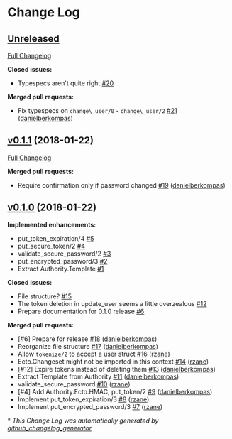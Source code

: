 # Change Log

## [Unreleased](https://github.com/infinitered/authority_ecto/tree/HEAD)

[Full Changelog](https://github.com/infinitered/authority_ecto/compare/v0.1.1...HEAD)

**Closed issues:**

- Typespecs aren't quite right [\#20](https://github.com/infinitered/authority_ecto/issues/20)

**Merged pull requests:**

- Fix typespecs on `change\_user/0` - `change\_user/2` [\#21](https://github.com/infinitered/authority_ecto/pull/21) ([danielberkompas](https://github.com/danielberkompas))

## [v0.1.1](https://github.com/infinitered/authority_ecto/tree/v0.1.1) (2018-01-22)
[Full Changelog](https://github.com/infinitered/authority_ecto/compare/v0.1.0...v0.1.1)

**Merged pull requests:**

- Require confirmation only if password changed [\#19](https://github.com/infinitered/authority_ecto/pull/19) ([danielberkompas](https://github.com/danielberkompas))

## [v0.1.0](https://github.com/infinitered/authority_ecto/tree/v0.1.0) (2018-01-22)
**Implemented enhancements:**

- put\_token\_expiration/4 [\#5](https://github.com/infinitered/authority_ecto/issues/5)
- put\_secure\_token/2 [\#4](https://github.com/infinitered/authority_ecto/issues/4)
- validate\_secure\_password/2 [\#3](https://github.com/infinitered/authority_ecto/issues/3)
- put\_encrypted\_password/3 [\#2](https://github.com/infinitered/authority_ecto/issues/2)
- Extract Authority.Template [\#1](https://github.com/infinitered/authority_ecto/issues/1)

**Closed issues:**

- File structure? [\#15](https://github.com/infinitered/authority_ecto/issues/15)
- The token deletion in update\_user seems a little overzealous [\#12](https://github.com/infinitered/authority_ecto/issues/12)
- Prepare documentation for 0.1.0 release [\#6](https://github.com/infinitered/authority_ecto/issues/6)

**Merged pull requests:**

- \[\#6\] Prepare for release [\#18](https://github.com/infinitered/authority_ecto/pull/18) ([danielberkompas](https://github.com/danielberkompas))
- Reorganize file structure [\#17](https://github.com/infinitered/authority_ecto/pull/17) ([danielberkompas](https://github.com/danielberkompas))
- Allow `tokenize/2` to accept a user struct [\#16](https://github.com/infinitered/authority_ecto/pull/16) ([rzane](https://github.com/rzane))
- Ecto.Changeset might not be imported in this context [\#14](https://github.com/infinitered/authority_ecto/pull/14) ([rzane](https://github.com/rzane))
- \[\#12\] Expire tokens instead of deleting them [\#13](https://github.com/infinitered/authority_ecto/pull/13) ([danielberkompas](https://github.com/danielberkompas))
- Extract Template from Authority [\#11](https://github.com/infinitered/authority_ecto/pull/11) ([danielberkompas](https://github.com/danielberkompas))
- validate\_secure\_password [\#10](https://github.com/infinitered/authority_ecto/pull/10) ([rzane](https://github.com/rzane))
- \[\#4\] Add Authority.Ecto.HMAC, put\_token/2 [\#9](https://github.com/infinitered/authority_ecto/pull/9) ([danielberkompas](https://github.com/danielberkompas))
- Implement put\_token\_expiration/3 [\#8](https://github.com/infinitered/authority_ecto/pull/8) ([rzane](https://github.com/rzane))
- Implement put\_encrypted\_password/3 [\#7](https://github.com/infinitered/authority_ecto/pull/7) ([rzane](https://github.com/rzane))



\* *This Change Log was automatically generated by [github_changelog_generator](https://github.com/skywinder/Github-Changelog-Generator)*